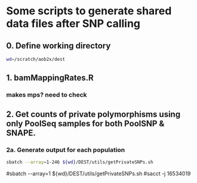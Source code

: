 # Some scripts to generate shared data files after SNP calling

## 0. Define working directory
```bash
wd=/scratch/aob2x/dest
```

## 1. bamMappingRates.R
  ### makes mps? need to check

## 2. Get counts of private polymorphisms using only PoolSeq samples for both PoolSNP & SNAPE.
### 2a. Generate output for each population
```bash
sbatch --array=1-246 ${wd}/DEST/utils/getPrivateSNPs.sh
```
#sbatch --array=1 ${wd}/DEST/utils/getPrivateSNPs.sh
#sacct -j 16534019

